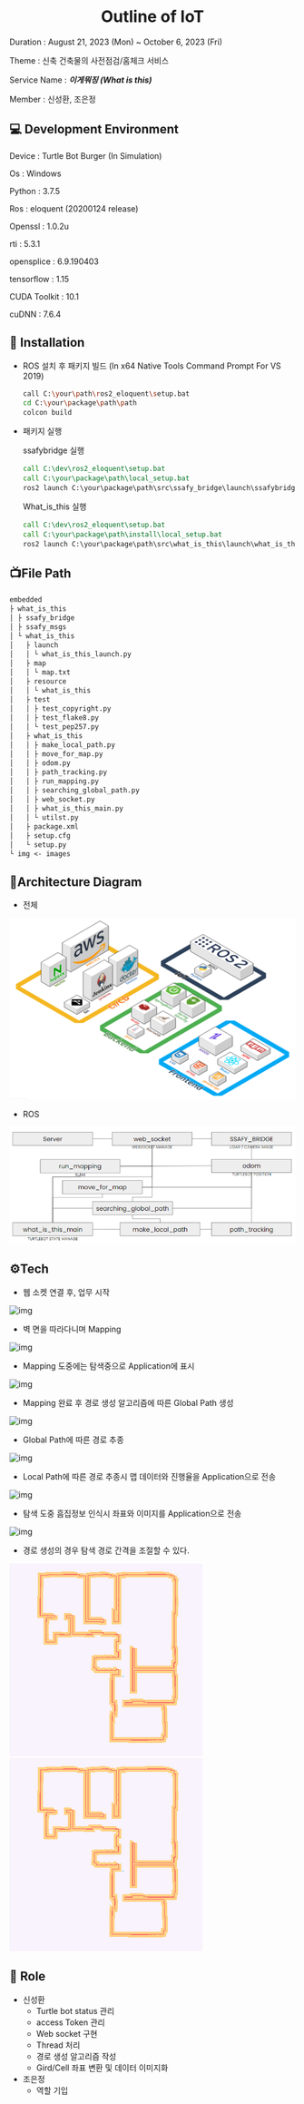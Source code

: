 <center><h1>Outline of IoT</h1></center>


Duration : August 21, 2023 (Mon) ~ October 6, 2023 (Fri)

Theme : 신축 건축물의 사전점검/홈체크 서비스

Service Name : ***이게뭐징 (What is this)***

Member : 신성환, 조은정 



## :computer: Development Environment

Device : Turtle Bot Burger (In Simulation)

Os : Windows

Python : 3.7.5

Ros : eloquent (20200124 release)

Openssl : 1.0.2u

rti : 5.3.1

opensplice : 6.9.190403

tensorflow : 1.15

CUDA Toolkit : 10.1

cuDNN : 7.6.4



## :bookmark_tabs: Installation

- ROS 설치 후 패키지 빌드 (In x64 Native Tools Command Prompt For VS 2019)

  ```bash
  call C:\your\path\ros2_eloquent\setup.bat
  cd C:\your\package\path\path
  colcon build
  ```



- 패키지 실행

  ssafybridge 실행

  ```cmd
  call C:\dev\ros2_eloquent\setup.bat
  call C:\your\package\path\local_setup.bat
  ros2 launch C:\your\package\path\src\ssafy_bridge\launch\ssafybridge_launch.py
  ```

  What_is_this 실행

  ```cmd
  call C:\dev\ros2_eloquent\setup.bat
  call C:\your\package\path\install\local_setup.bat
  ros2 launch C:\your\package\path\src\what_is_this\launch\what_is_this_launch.py
  ```



## 📺File Path

  ```
  embedded
  ├ what_is_this
  │ ├ ssafy_bridge
  │ ├ ssafy_msgs
  │ └ what_is_this
  │   ├ launch
  │   │ └ what_is_this_launch.py
  │   ├ map
  │   │ └ map.txt
  │   ├ resource
  │   │ └ what_is_this
  │   ├ test
  │   │ ├ test_copyright.py
  │   │ ├ test_flake8.py
  │   │ └ test_pep257.py
  │   ├ what_is_this
  │   │ ├ make_local_path.py
  │   │ ├ move_for_map.py
  │   │ ├ odom.py
  │   │ ├ path_tracking.py
  │   │ ├ run_mapping.py
  │   │ ├ searching_global_path.py
  │   │ ├ web_socket.py
  │   │ ├ what_is_this_main.py
  │   │ └ utilst.py
  │   ├ package.xml
  │   ├ setup.cfg
  │   └ setup.py
  └ img <- images
  ```



## 🧬Architecture Diagram

- 전체

![img](./embedded/what_is_this/img/architecture.png)

- ROS

![img](./embedded/what_is_this/img/architecture2.png)



## ⚙Tech

- 웹 소켓 연결 후, 업무 시작

![img](./embedded/what_is_this/img/mapping.gif)

- 벽 면을 따라다니며 Mapping

![img](./embedded/what_is_this/img/mapping2.gif)

- Mapping 도중에는 탐색중으로 Application에 표시

![img](./embedded/what_is_this/img/mapping3.gif)

- Mapping 완료 후 경로 생성 알고리즘에 따른 Global Path 생성

![img](./embedded/what_is_this/img/global.gif)

- Global Path에 따른 경로 추종

![img](./embedded/what_is_this/img/pathtracking.gif)

- Local Path에 따른 경로 추종시 맵 데이터와 진행율을 Application으로 전송

![img](./embedded/what_is_this/img/find.gif)

- 탐색 도중 흠집정보 인식시 좌표와 이미지를 Application으로 전송

![img](./embedded/what_is_this/img/find2.gif)



- 경로 생성의 경우 탐색 경로 간격을 조절할 수 있다.

![img](./embedded/what_is_this/img/path.gif)![img](./embedded/what_is_this/img/path2.gif)



## :foggy: Role

- 신성환
  - Turtle bot status 관리
  - access Token 관리
  - Web socket 구현
  - Thread 처리
  - 경로 생성 알고리즘 작성
  - Gird/Cell 좌표 변환 및 데이터 이미지화
- 조은정
  - 역할 기입



